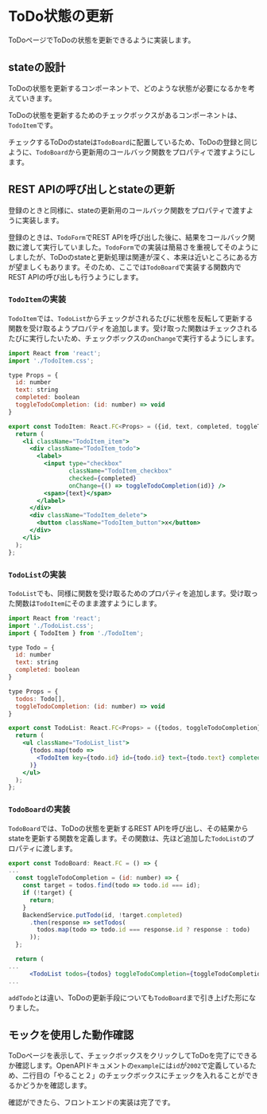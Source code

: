 # ToDo状態の更新

ToDoページでToDoの状態を更新できるように実装します。

## stateの設計

ToDoの状態を更新するコンポーネントで、どのような状態が必要になるかを考えていきます。

ToDoの状態を更新するためのチェックボックスがあるコンポーネントは、`TodoItem`です。

チェックするToDoのstateは`TodoBoard`に配置しているため、ToDoの登録と同じように、`TodoBoard`から更新用のコールバック関数をプロパティで渡すようにします。

## REST APIの呼び出しとstateの更新

登録のときと同様に、stateの更新用のコールバック関数をプロパティで渡すように実装します。

登録のときは、`TodoForm`でREST APIを呼び出した後に、結果をコールバック関数に渡して実行していました。`TodoForm`での実装は簡易さを重視してそのようにしましたが、ToDoのstateと更新処理は関連が深く、本来は近いところにある方が望ましくもあります。そのため、ここでは`TodoBoard`で実装する関数内でREST APIの呼び出しも行うようにします。

### `TodoItem`の実装

`TodoItem`では、`TodoList`からチェックがされるたびに状態を反転して更新する関数を受け取るようプロパティを追加します。受け取った関数はチェックされるたびに実行したいため、チェックボックスの`onChange`で実行するようにします。

```jsx
import React from 'react';
import './TodoItem.css';

type Props = {
  id: number
  text: string
  completed: boolean
  toggleTodoCompletion: (id: number) => void
}

export const TodoItem: React.FC<Props> = ({id, text, completed, toggleTodoCompletion}) => {
  return (
    <li className="TodoItem_item">
      <div className="TodoItem_todo">
        <label>
          <input type="checkbox"
                 className="TodoItem_checkbox"
                 checked={completed}
                 onChange={() => toggleTodoCompletion(id)} />
          <span>{text}</span>
        </label>
      </div>
      <div className="TodoItem_delete">
        <button className="TodoItem_button">x</button>
      </div>
    </li>
  );
};
```

### `TodoList`の実装

`TodoList`でも、同様に関数を受け取るためのプロパティを追加します。受け取った関数は`TodoItem`にそのまま渡すようにします。

```jsx
import React from 'react';
import './TodoList.css';
import { TodoItem } from './TodoItem';

type Todo = {
  id: number
  text: string
  completed: boolean
}

type Props = {
  todos: Todo[],
  toggleTodoCompletion: (id: number) => void
}

export const TodoList: React.FC<Props> = ({todos, toggleTodoCompletion}) => {
  return (
    <ul className="TodoList_list">
      {todos.map(todo =>
        <TodoItem key={todo.id} id={todo.id} text={todo.text} completed={todo.completed} toggleTodoCompletion={toggleTodoCompletion}/>
      )}
    </ul>
  );
};
```

### `TodoBoard`の実装

`TodoBoard`では、ToDoの状態を更新するREST APIを呼び出し、その結果からstateを更新する関数を定義します。その関数は、先ほど追加した`TodoList`のプロパティに渡します。

```jsx
export const TodoBoard: React.FC = () => {
...
  const toggleTodoCompletion = (id: number) => {
    const target = todos.find(todo => todo.id === id);
    if (!target) {
      return;
    }
    BackendService.putTodo(id, !target.completed)
      .then(response => setTodos(
        todos.map(todo => todo.id === response.id ? response : todo)
      ));
  };

  return (
...
      <TodoList todos={todos} toggleTodoCompletion={toggleTodoCompletion}/>
...
```

`addTodo`とは違い、ToDoの更新手段についても`TodoBoard`まで引き上げた形になりました。

## モックを使用した動作確認

ToDoページを表示して、チェックボックスをクリックしてToDoを完了にできるか確認します。OpenAPIドキュメントの`example`には`id`が`2002`で定義しているため、二行目の「やること２」のチェックボックスにチェックを入れることができるかどうかを確認します。

確認ができたら、フロントエンドの実装は完了です。
